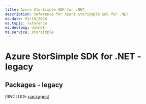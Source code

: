 ```yaml
---
title: Azure StorSimple SDK for .NET
description: Reference for Azure StorSimple SDK for .NET
ms.date: 01/19/2024
ms.topic: reference
ms.devlang: dotnet
ms.service: storsimple
---
```

# Azure StorSimple SDK for .NET - legacy
## Packages - legacy
[!INCLUDE [packages](storsimple-index.md)]
